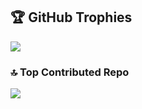 
## 🏆 GitHub Trophies
![](https://github-profile-trophy.vercel.app/?username=hamedkhosrawi&theme=radical&no-frame=false&no-bg=true&margin-w=4)

### 🔝 Top Contributed Repo
![](https://github-contributor-stats.vercel.app/api?username=hamedkhosrawi&limit=5&theme=dark&combine_all_yearly_contributions=true)
